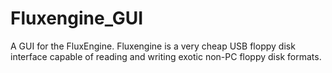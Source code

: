 # Fluxengine_GUI
A GUI for the FluxEngine. Fluxengine is a very cheap USB floppy disk interface capable of reading and writing exotic non-PC floppy disk formats.
